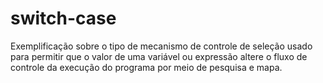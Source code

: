 # switch-case
Exemplificação sobre o tipo de mecanismo de controle de seleção usado para permitir que o valor de uma variável ou expressão altere o fluxo de controle da execução do programa por meio de pesquisa e mapa.
